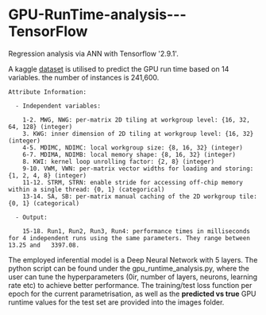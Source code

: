 # GPU-RunTime-analysis---TensorFlow
Regression analysis via ANN with Tensorflow '2.9.1'.

A kaggle [dataset](https://www.kaggle.com/code/miquel0/gpu-runtime-analysis) is utilised to predict the GPU run time based on 14 variables. the number of instances is 241,600.

```
Attribute Information:

  - Independent variables:

    1-2. MWG, NWG: per-matrix 2D tiling at workgroup level: {16, 32, 64, 128} (integer)
    3. KWG: inner dimension of 2D tiling at workgroup level: {16, 32} (integer)
    4-5. MDIMC, NDIMC: local workgroup size: {8, 16, 32} (integer)
    6-7. MDIMA, NDIMB: local memory shape: {8, 16, 32} (integer)
    8. KWI: kernel loop unrolling factor: {2, 8} (integer)
    9-10. VWM, VWN: per-matrix vector widths for loading and storing: {1, 2, 4, 8} (integer)
    11-12. STRM, STRN: enable stride for accessing off-chip memory within a single thread: {0, 1} (categorical)
    13-14. SA, SB: per-matrix manual caching of the 2D workgroup tile: {0, 1} (categorical)
    
  - Output:
  
    15-18. Run1, Run2, Run3, Run4: performance times in milliseconds for 4 independent runs using the same parameters. They range between 13.25 and   3397.08.
```

The employed inferential model is a Deep Neural Network with 5 layers. The python script can be found under the gpu_runtime_analysis.py, where the user can tune the hyperparameters (0ir, number of layers, neurons, learning rate etc) to achieve better performance. The training/test loss function per epoch for the current parametrisation, as well as the __predicted vs true__ GPU runtime values for the test set are provided into the images folder.
